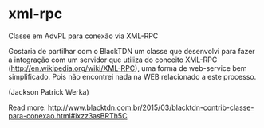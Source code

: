 # xml-rpc
Classe em AdvPL para conexão via XML-RPC

Gostaria de partilhar com o BlackTDN um classe que desenvolvi para fazer a integração com um servidor que utiliza do conceito XML-RPC (http://en.wikipedia.org/wiki/XML-RPC), uma forma de web-service bem simplificado. Pois não encontrei nada na WEB relacionado a este processo. 

(Jackson Patrick Werka)

Read more: http://www.blacktdn.com.br/2015/03/blacktdn-contrib-classe-para-conexao.html#ixzz3asBRTh5C

